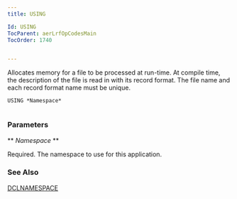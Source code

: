 ```yaml
---
title: USING

Id: USING
TocParent: aerLrfOpCodesMain
TocOrder: 1740


---
```


Allocates memory for a file to be processed at run-time. At compile time, the description of the file is read in with its record format. The file name and each record format name must be unique. 

```
USING *Namespace*  
        
```

### Parameters

** *Namespace* ** 

Required. The namespace to use for this application.


### See Also
[DCLNAMESPACE](DCLNAMESPACE.html) 
